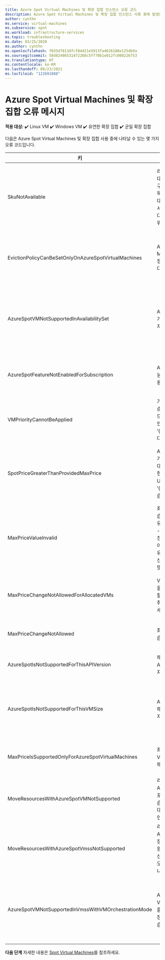 ```yaml
---
title: Azure Spot Virtual Machines 및 확장 집합 인스턴스 오류 코드
description: Azure Spot Virtual Machines 및 확장 집합 인스턴스 사용 중에 발생할 수 있는 오류 코드를 알아봅니다.
author: cynthn
ms.service: virtual-machines
ms.subservice: spot
ms.workload: infrastructure-services
ms.topic: troubleshooting
ms.date: 03/25/2020
ms.author: cynthn
ms.openlocfilehash: f035d7813dfcf84d21e5913fa4626188e125db9a
ms.sourcegitcommit: 58d82486531472268c5ff70b1e012fc008226753
ms.translationtype: HT
ms.contentlocale: ko-KR
ms.lasthandoff: 08/23/2021
ms.locfileid: "122691088"
---
```

# <a name="error-messages-for-azure-spot-virtual-machines-and-scale-sets"></a>Azure Spot Virtual Machines 및 확장 집합 오류 메시지

**적용 대상:** :heavy_check_mark: Linux VM :heavy_check_mark: Windows VM :heavy_check_mark: 유연한 확장 집합 :heavy_check_mark: 균일 확장 집합

다음은 Azure Spot Virtual Machines 및 확장 집합 사용 중에 나타날 수 있는 몇 가지 오류 코드입니다.


| 키 | 메시지 | Description |
|-----|---------|-------------|
| SkuNotAvailable | 리소스 ‘\<resource\>’에 대해 요청된 계층은 현재 구독’\<subscriptionID\>’에 대한 위치‘\<location\>’에서 사용할 수 없습니다. 다른 계층에 시도하거나 위치를 바꿔 배포하세요. | 해당 위치에는 VM이나 확장 집합 인스턴스를 만들 수 있는 Azure 스폿 가상 머신 용량이 부족합니다. |
| EvictionPolicyCanBeSetOnlyOnAzureSpotVirtualMachines  |  Azure Spot Virtual Machines에 대한 제거 정책만 설정할 수 있습니다. | 해당 VM은 Azure 스폿 가상 머신이 아니므로 제거 정책을 설정할 수 없습니다. |
| AzureSpotVMNotSupportedInAvailabilitySet  |  Azure 스폿 가상 머신은 가용성 집합에서 지원되지 않습니다. | Azure 스폿 가상 머신을 사용하거나 가용성 집합에서 VM을 사용해야 하며 둘 다 선택할 수는 없습니다. |
| AzureSpotFeatureNotEnabledForSubscription  |  Azure 스폿 가상 머신 기능을 사용하여 구독을 사용할 수 없습니다. | Azure Spot Virtual Machines를 지원하는 구독을 사용하세요. |
| VMPriorityCannotBeApplied  |  가상 머신을 만들 때 우선 순위를 지정하지 않았으므로 지정된 우선 순위 값인 '{0}'을 가상 머신인 '{1}'에 적용할 수 없습니다. | VM을 만들 때 우선 순위를 지정하세요. |
| SpotPriceGreaterThanProvidedMaxPrice  |  Azure 스폿 가상 머신 크기 '{3}'에 대해 제공된 최대 가격인 '{1} USD'가 현재 스폿 가격인 '{2} USD'보다 낮으므로 '{0}' 작업을 수행할 수 없습니다. | 최대 가격을 더 높게 선택합니다. 자세한 내용은 [Linux](https://azure.microsoft.com/pricing/details/virtual-machines/linux/) 또는 [Windows](https://azure.microsoft.com/pricing/details/virtual-machines/windows/)의 가격 정보를 참조하세요.|
| MaxPriceValueInvalid  |  최대 가격 값이 잘못되었습니다. 최대 가격에 대해 유일하게 지원하는 값은 -1이거나 0보다 큰 10진수입니다. 최대 가격 값이 -1인 경우, 가격을 이유로 Azure 스폿 가상 머신을 제거하지 않는다는 뜻입니다. | 유효한 최대 가격을 입력하세요. 자세한 내용은 [Linux](https://azure.microsoft.com/pricing/details/virtual-machines/linux/) 또는 [Windows](https://azure.microsoft.com/pricing/details/virtual-machines/windows/)의 가격 책정을 참조하세요. |
| MaxPriceChangeNotAllowedForAllocatedVMs | VM '{0}'이 할당되어 있을 때는 최대 가격 변경을 할 수 없습니다. 할당을 취소한 다음 다시 시도하세요. | 최대 가격을 변경할 수 있도록 VM을 중지하거나 할당 취소합니다. |
| MaxPriceChangeNotAllowed | 최대 가격을 변경할 수 없습니다. | 해당 VM의 최대 가격을 변경할 수 없습니다. |
| AzureSpotIsNotSupportedForThisAPIVersion  |  해당 API 버전에는 Azure 스폿 가상 머신이 지원되지 않습니다. | API 버전이 2019-03-01이어야 합니다. |
| AzureSpotIsNotSupportedForThisVMSize  |  Azure 스폿 가상 머신이 해당 VM 크기({0})에서 지원되지 않습니다. | 다른 VM 크기를 선택하세요. 자세한 내용은 [Azure Spot Virtual Machines](./spot-vms.md)을 참조하세요. |
| MaxPriceIsSupportedOnlyForAzureSpotVirtualMachines  |  최대 가격이 Azure Spot Virtual Machines에 대해서만 지원됩니다. | 자세한 내용은 [Azure Spot Virtual Machines](./spot-vms.md)을 참조하세요. |
| MoveResourcesWithAzureSpotVMNotSupported  |  리소스 이동 요청에 Azure 스폿 가상 머신이 포함됩니다. 지원되지 않습니다. 가상 머신 ID에 대한 오류 세부 정보를 확인합니다. | Azure Spot Virtual Machines를 이동할 수 없습니다. |
| MoveResourcesWithAzureSpotVmssNotSupported  |  리소스 이동 요청에 Azure 스폿 가상 머신 확장 집합이 포함됩니다. 지원되지 않습니다. 가상 머신 확장 집합 ID에 대한 오류 세부 정보를 확인합니다. | Azure 스폿 가상 머신 확장 집합 인스턴스를 이동할 수 없습니다. |
| AzureSpotVMNotSupportedInVmssWithVMOrchestrationMode | Azure 스폿 가상 머신이 VM 오케스트레이션 모드를 사용하는 가상 머신 확장 집합에서 지원되지 않습니다. | Azure 스폿 가상 머신 인스턴스를 사용하려면 오케스트레이션 모드를 가상 머신 확장 집합으로 설정하세요. |


**다음 단계** 자세한 내용은 [Spot Virtual Machines](./spot-vms.md)를 참조하세요.